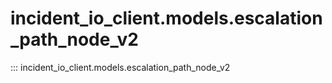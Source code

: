 # incident_io_client.models.escalation_path_node_v2

::: incident_io_client.models.escalation_path_node_v2